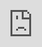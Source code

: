 ```yaml
---
title: "Discrete Event Library"
date: "2021-06-08"
categories: 
  - "Simulation"
---
```


Discrete event modeling is a popular paradigm for building simulations, introducing "events" that cause changes in the simulation state. In between events, no changes happen to the state. This saves computational effort and reduces the time to compute a simulation.

You can imagine a simulation of a manufacturing process where a new car rolls off the line every 1-2 hours, and you you only care about what happens once the car rolls off the line. It would be wasteful to simulate a 'real time' version of the simulation at the minute level, where nothing happens the majority of the time. We instead want to structure it so that the simulation updates, and the state changes, when the 'new car' event is triggered.

We've released a [new timing library](https://hash.ai/@hash/des) which features behaviors you can add to your agent based simulation to run it as a discrete event simulation. It provides the functionality to create a discrete event simulation on it's own, or in conjunction with the many other libraries in HASH.

The timing library is structured around triggers. Triggers are messages that are sent from a single agent, the scheduler, to an agent or agents notifying them about a simulation **event**. Based on the agents' behaviors, they will take some sort of action based on the trigger.

There are three types of triggers:

- A schedule-based trigger creates events from a user defined CSV, where every row corresponds to an event at a particular timestep.

- A message-based trigger creates an event when enough messages of a given type have been received. You can think of this as akin to a call-and-response pattern - when all agents complete their actions and send a 'done' message to the scheduler, it triggers the next event, causing the agents to begin their next set of actions.

- A neighbor-based trigger is similar to the message based trigger, but its activated through the scheduler agent's neighbors. If a given number of agents proximal to the agent have a field with a certain value, a new event is triggered.

You can see the triggers in action in this example simulation:

<iframe src="https://core.hash.ai/embed.html?project=%40hash%2Fdes&amp;ref=stable&amp;" width="100%" height="100%" frameborder="0" scrolling="auto" style="position: absolute; top: 0; left: 0;"></iframe>

To add the library to your simulation, search for it in the bottom left panel.

![](images/screely-1622071521813.png)

You can [learn more about the library here](https://hash.ai/@hash/des/overview), and [come chat with us in Discord](https://discord.gg/BPMrGAhjPh) about your excellent ideas for discrete event simulations.

